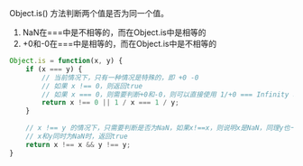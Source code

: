 Object.is() 方法判断两个值是否为同一个值。

1. NaN在===中是不相等的，而在Object.is中是相等的
2. +0和-0在===中是相等的，而在Object.is中是不相等的

```js
Object.is = function(x, y) {
    if (x === y) {
        // 当前情况下，只有一种情况是特殊的，即 +0 -0
        // 如果 x !== 0，则返回true
        // 如果 x === 0，则需要判断+0和-0，则可以直接使用 1/+0 === Infinity 和 1/-0 === -Infinity来进行判断
        return x !== 0 || 1 / x === 1 / y;
    }
    
    // x !== y 的情况下，只需要判断是否为NaN，如果x!==x，则说明x是NaN，同理y也一样
    // x和y同时为NaN时，返回true
    return x !== x && y !== y;
}
```

